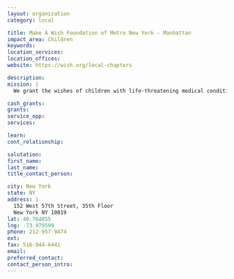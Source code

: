 ```yaml
---
layout: organization
category: local

title: Make A Wish Foundation of Metro New York - Manhattan
impact_area: Children
keywords: 
location_services: 
location_offices: 
website: https://wish.org/local-chapters

description: 
mission: |
  We grant the wishes of children with life-threatening medical conditions to enrich the human experience with hope, strength and joy. 

cash_grants: 
grants: 
service_opp: 
services: 

learn: 
cont_relationship: 

salutation: 
first_name: 
last_name: 
title_contact_person: 

city: New York
state: NY
address: |
  152 West 57th Street, 35th Floor     
  New York NY 10019
lat: 40.764855
lng: -73.979599
phone: 212-957-9474
ext: 
fax: 516-944-6441
email: 
preferred_contact: 
contact_person_intro: 
---
```

